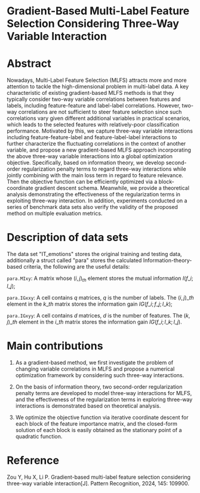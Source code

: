 # Gradient-Based Multi-Label Feature Selection Considering Three-Way Variable Interaction 

# Abstract
  Nowadays, Multi-Label Feature Selection (MLFS) attracts more and more attention to tackle the high-dimensional problem in multi-label data. A key characteristic of existing gradient-based MLFS methods is that they typically consider two-way variable correlations between features and labels, including feature-feature and label-label correlations. However, two-way correlations are not sufficient to steer feature selection since such correlations vary given different additional variables in practical scenarios, which leads to the selected features with relatively-poor classification performance. Motivated by this, we capture three-way variable interactions including feature-feature-label and feature-label-label interactions to further characterize the fluctuating correlations in the context of another variable, and propose a new gradient-based MLFS approach incorporating the above three-way variable interactions into a global optimization objective. Specifically, based on information theory, we develop second-order regularization penalty terms to regard three-way interactions while jointly combining with the main loss term in regard to feature relevance. Then the objective function can be efficiently optimized via a block-coordinate gradient descent schema. Meanwhile, we provide a theoretical analysis demonstrating the effectiveness of the regularization terms in exploiting three-way interaction. In addition, experiments conducted on a series of benchmark data sets also verify the validity of the proposed method on multiple evaluation metrics.


# Description of data sets
The data set "IT_emotions" stores the original training and testing data, additionally a struct called "para" stores the calculated Information-theory-based criteria, the following are the useful details: 

`para.MIxy`: A matrix whose $(i,j)_{th}$ element stores the mutual information $I(f\_i;l\_j)$;

`para.IGxxy`: A cell contains $q$ matrices, $q$ is the number of labels. The $(i,j)\_{th}$ element in the $k\_{th}$ matrix stores the information gain $IG(f\_i;f\_j;l\_k)$;

`para.IGxyy`: A cell contains $d$ matrices, $d$ is the number of features. The $(k,j)\_{th}$ element in the $i\_{th}$ matrix stores the information gain $IG(f\_i;l\_k;l\_j)$.

# Main contributions
1. As a gradient-based method, we first investigate the problem of changing variable correlations in MLFS and propose a numerical optimization framework by considering such three-way interactions.           

2. On the basis of information theory, two second-order regularization penalty terms are developed to model three-way interactions for MLFS, and the effectiveness of the regularization terms in exploring three-way interactions is demonstrated based on theoretical analysis.

3. We optimize the objective function via iterative coordinate descent for each block of the feature importance matrix, and the closed-form solution of each block is easily obtained as the stationary point of a quadratic function.
 
# Reference
 Zou Y, Hu X, Li P. Gradient-based multi-label feature selection considering three-way variable interaction[J]. Pattern Recognition, 2024, 145: 109900.

